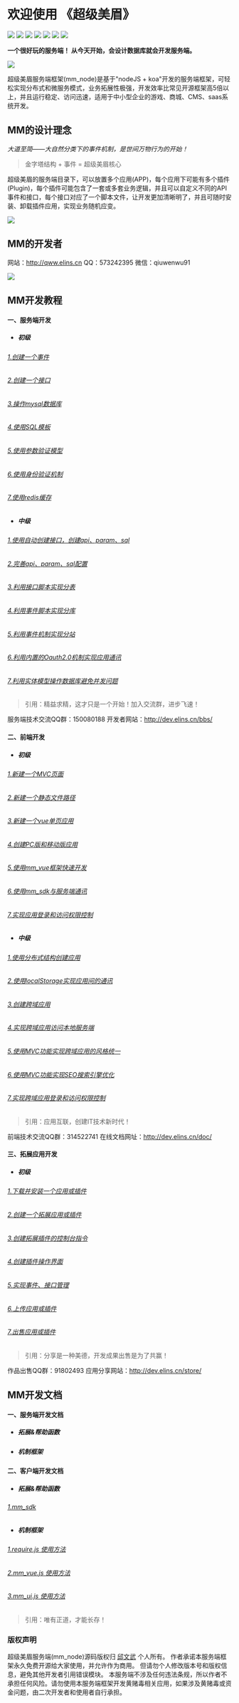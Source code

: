 # 欢迎使用 《超级美眉》

![](https://img.shields.io/badge/npm-2.6-red)
![](https://img.shields.io/badge/node-12.0-brightgreen)
![](https://img.shields.io/github/issues/qiuwenwu/mm_node)
![](https://img.shields.io/github/stars/qiuwenwu/mm_node)
![](https://img.shields.io/github/license/qiuwenwu/mm_node)
![](https://img.shields.io/github/forks/qiuwenwu/mm_node)
![](https://img.shields.io/twitter/url?url=https%3A%2F%2Fgithub.com%2Fqiuwenwu%2Fmm_node)

**一个很好玩的服务端！ 从今天开始，会设计数据库就会开发服务端。**

![](https://github.com/qiuwenwu/mm_node/blob/master/static/img/logo.png?raw=true)

超级美眉服务端框架(mm_node)是基于"nodeJS + koa"开发的服务端框架，可轻松实现分布式和微服务模式，业务拓展性极强，开发效率比常见开源框架高5倍以上，并且运行稳定、访问迅速，适用于中小型企业的游戏、商城、CMS、saas系统开发。


## MM的设计理念

*大道至简——大自然分类下的事件机制，是世间万物行为的开始！*

> 金字塔结构 + 事件 = 超级美眉核心

超级美眉的服务端目录下，可以放置多个应用(APP)，每个应用下可能有多个插件(Plugin)，每个插件可能包含了一套或多套业务逻辑，并且可以自定义不同的API事件和接口，每个接口对应了一个脚本文件，让开发更加清晰明了，并且可随时安装、卸载插件应用，实现业务随机应变。

![](https://github.com/qiuwenwu/mm_node/blob/master/static/pic/%E7%9B%AE%E5%BD%95%E7%BB%93%E6%9E%84.png?raw=true)


## MM的开发者
网站：http://qww.elins.cn
QQ：573242395
微信：qiuwenwu91


![](https://github.com/qiuwenwu/mm_node/blob/master/static/pic/qiuwenwu__qrcode.png?raw=true)

## MM开发教程

#### 一、服务端开发
- ##### 初级
###### [1.创建一个事件](http://www.elins.cn/)
###### [2.创建一个接口](http://www.elins.cn/)
###### [3.操作mysql数据库](http://www.elins.cn/)
###### [4.使用SQL模板](http://www.elins.cn/)
###### [5.使用参数验证模型](http://www.elins.cn/)
###### [6.使用身份验证机制](http://www.elins.cn/)
###### [7.使用redis缓存](http://www.elins.cn/)

- ##### 中级
###### [1.使用自动创建接口，创建api、param、sql](http://www.elins.cn/)
###### [2.完善api、param、sql配置](http://www.elins.cn/)
###### [3.利用接口脚本实现分表](http://www.elins.cn/)
###### [4.利用事件脚本实现分库](http://www.elins.cn/)
###### [5.利用事件机制实现分站](http://www.elins.cn/)
###### [6.利用内置的Oauth2.0机制实现应用通讯](http://www.elins.cn/)
###### [7.利用实体模型操作数据库避免并发问题](http://www.elins.cn/)

> 引用：精益求精，这才只是一个开始！加入交流群，进步飞速！

服务端技术交流QQ群：150080188
开发者网站：http://dev.elins.cn/bbs/

#### 二、前端开发
- ##### 初级
###### [1.新建一个MVC页面](http://www.elins.cn/)
###### [2.新建一个静态文件路径](http://www.elins.cn/)
###### [3.新建一个vue单页应用](http://www.elins.cn/)
###### [4.创建PC版和移动版应用](http://www.elins.cn/)
###### [5.使用mm_vue框架快速开发](http://www.elins.cn/)
###### [6.使用mm_sdk与服务端通讯](http://www.elins.cn/)
###### [7.实现应用登录和访问权限控制](http://www.elins.cn/)

- ##### 中级
###### [1.使用分布式结构创建应用](http://www.elins.cn/)
###### [2.使用localStorage实现应用间的通讯](http://www.elins.cn/)
###### [3.创建跨域应用](http://www.elins.cn/)
###### [4.实现跨域应用访问本地服务端](http://www.elins.cn/)
###### [5.使用MVC功能实现跨域应用的风格统一](http://www.elins.cn/)
###### [6.使用MVC功能实现SEO搜索引擎优化](http://www.elins.cn/)
###### [7.实现跨域应用登录和访问权限控制](http://www.elins.cn/)

> 引用：应用互联，创建IT技术新时代！

前端技术交流QQ群：314522741
在线文档网址：http://dev.elins.cn/doc/

#### 三、拓展应用开发
- ##### 初级
###### [1.下载并安装一个应用或插件](http://www.elins.cn/)
###### [2.创建一个拓展应用或插件](http://www.elins.cn/)
###### [3.创建拓展插件的控制台指令](http://www.elins.cn/)
###### [4.创建插件操作界面](http://www.elins.cn/)
###### [5.实现事件、接口管理](http://www.elins.cn/)
###### [6.上传应用或插件](http://www.elins.cn/)
###### [7.出售应用或插件](http://www.elins.cn/)

> 引用：分享是一种美德，开发成果出售是为了共赢！

作品出售QQ群：91802493
应用分享网站：http://dev.elins.cn/store/

## MM开发文档

#### 一、服务端开发文档
- ##### 拓展&帮助函数
- ##### 机制框架

#### 二、客户端开发文档
- ##### 拓展&帮助函数
###### [1.mm_sdk](http://www.elins.cn/)
- ##### 机制框架
###### [1.require.js 使用方法](http://www.elins.cn/)
###### [2.mm_vue.js 使用方法](http://www.elins.cn/)
###### [3.mm_ui.js 使用方法](http://www.elins.cn/)

> 引用：唯有正道，才能长存！

### 版权声明
超级美眉服务端(mm_node)源码版权归 [邱文武](http://www.elins.cn/) 个人所有。
作者承诺本服务端框架永久免费开源给大家使用，并允许作为商用。
但请勿个人修改版本号和版权信息，避免其他开发者引用错误模块。
本服务端不涉及任何违法条规，所以作者不承担任何风险。请勿使用本服务端框架开发黄赌毒相关应用，如果涉及黄赌毒或资金问题，由二次开发者和使用者自行承担。
